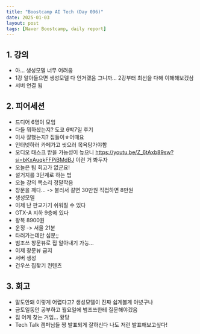 ```yaml
---
title: "Boostcamp AI Tech (Day 096)"
date: 2025-01-03
layout: post
tags: [Naver Boostcamp, daily report]
---
```

## 1. 강의
- 아... 생성모델 너무 어려움
- 1강 알아들으면 생성모델 다 안거랬음 그니까... 2강부터 최선을 다해 이해해보겠삼
- 서버 연결 됨

## 2. 피어세션
- 드디어 6명이 모임
- 다들 뭐하셨는지? 도쿄 6박7일 후기
- 이사 잘했는지? 집들이ㅎ어때요
- 인터넷하러 카페가고 씻으러 목욕탕가야함
- 오디오 태스크 받을 가능성이 높으니 https://youtu.be/Z_6tAxb89sw?si=bKxAuqkFFPiBMdBJ 이런 거 봐두자
- 오늘은 팀 회고가 없군요!
- 설거지를 3단계로 하는 법
- 오늘 강의 목소리 정말작음
- 창문을 깨다... -> 불러서 갈면 30만원 직접하면 8만원
- 생성모델 
- 이제 난 판교가기 쉬워질 수 있다
- GTX-A 지하 9층에 있다
- 왕복 8900원
- 운정 -> 서울 21분
- 타러가는데만 십분;;
- 범조쓰 창문뷰로 집 알아내기 가능...
- 이제 창문뷰 금지
- 서버 생성
- 건우쓰 집찾기 컨텐츠

## 3. 회고
- 말도안돼 이렇게 어렵다고? 생성모델이 진짜 쉽게볼게 아녔구나
- 금토일동안 공부하고 월요일에 범조쓰한테 질문해야겠음
- 집 어케 찾는 거임... 황당 
- Tech Talk 캠퍼님들 짱 발표되게 잘하신다 나도 저런 발표해보고싶다!